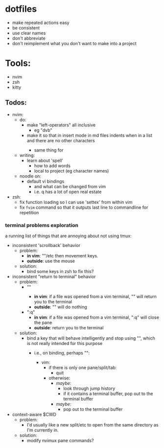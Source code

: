 # dotfiles
- make repeated actions easy
- be consistent
- use clear names
- don't abbreviate
- don't reimplement what you don't want to make into a project

# Tools:
- nvim
- zsh
- kitty

## Todos:
- nvim:
    - do:
        - make "left-operators" all inclusive
            - eg "dvb"
        - make it so that <tab> in insert mode in md files indents when in a list and there are no other characters
            - same thing for <shift-tab>
    - writing:
        - learn about 'spell'
            - how to add words
            - local to project (eg character names)
    - noodle on:
        - default vi bindings
            - and what can be changed from vim
            - i.e. q has a lot of open real estate
- zsh:
    - fix function loading so I can use 'settex' from within vim
    - fix `fvim` command so that it outputs last line to commandline for repetition

### terminal problems exploration
a running list of things that are annoying about not using tmux:
- inconsistent 'scrollback' behavior
    - problem:
        - __in vim__: "<esc>"/etc then movement keys.
        - __outside__: use the mouse
    - solution:
        - bind some keys in zsh to fix this?
- inconsistent "return to terminal" behavior
    - problem:
        - "<c-o>"
            - __in vim__: if a file was opened from a vim terminal, "<c-o>" will return you to the terminal
            - __outside__: "<c-o>" will do nothing
        - ":q"
            - __in vim__: if a file was opened from a vim terminal, ":q" will close the pane
            - __outside__: return you to the terminal
    - solution:
        - bind a key that will behave intelligently and stop using "<c-o>", which is not really intended for this purpose
            - i.e., on binding, perhaps "<c-q>":
                - vim:
                    - if there is only one pane/split/tab:
                        - quit
                    - otherwise:
                        - _maybe_:
                            - look through jump history
                            - if it contains a terminal buffer, pop out to the terminal buffer
                        - _maybe_:
                            - pop out to the terminal buffer
- context-aware $CWD
    - problem:
        - I'd usually like a new split/etc to open from the same directory as I'm currently in.
    - solution:
        - modify nvimux pane commands?
